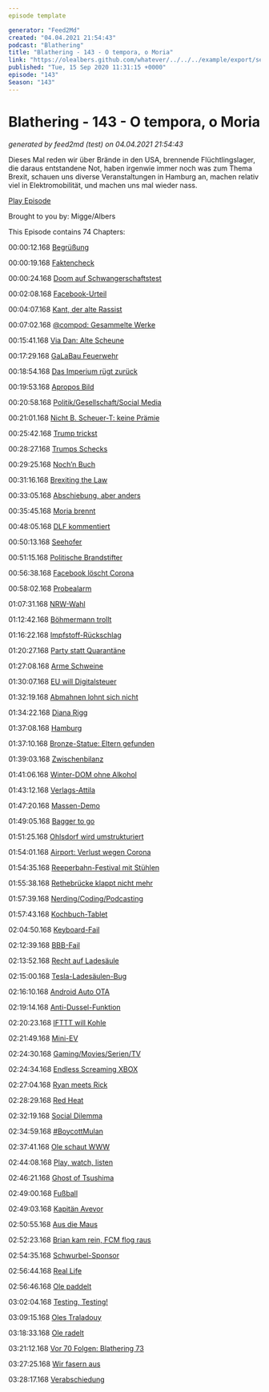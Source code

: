 ```yaml
---
episode template

generator: "Feed2Md"
created: "04.04.2021 21:54:43"
podcast: "Blathering"
title: "Blathering - 143 - O tempora, o Moria"
link: "https://olealbers.github.com/whatever/../../../example/export/seasons/5/2020/9/Blathering - 143 - O tempora, o Moria.md"
published: "Tue, 15 Sep 2020 11:31:15 +0000"
episode: "143"
Season: "143"
---
```


# Blathering - 143 - O tempora, o Moria
_generated by feed2md (test) on 04.04.2021 21:54:43_

Dieses Mal reden wir über Brände in den USA, brennende Flüchtlingslager, die daraus entstandene Not, haben irgenwie immer noch was zum Thema Brexit, schauen uns diverse Veranstaltungen in Hamburg an, machen relativ viel in Elektromobilität, und machen uns mal wieder nass.

[Play Episode](https://www.blathering.de/podlove/file/1335/s/feed/c/mp3/blathering_143.mp3)

Brought to you by: Migge/Albers

This Episode contains 74 Chapters:


00:00:12.168 [Begrüßung]()

00:00:19.168 [Faktencheck]()

00:00:24.168 [Doom auf Schwangerschaftstest](https://twitter.com/tomwarren/status/1302913385764458498)

00:02:08.168 [Facebook-Urteil](https://www.heise.de/newsticker/meldung/Facebook-muss-Konto-von-verstorbener-Tochter-fuer-Eltern-oeffnen-4888695.html)

00:04:07.168 [Kant, der alte Rassist](http://einschlafen-podcast.de/podcast/ep-473-streaks-und-kant/?t=48%3A48)

00:07:02.168 [@compod: Gesammelte Werke](https://twitter.com/search?q=(from%3Acompod)%20(%40blathering_pod)%20until%3A2020-09-15%20since%3A2020-09-07&src=typed_query&f=live)

00:15:41.168 [Via Dan: Alte Scheune](https://www.ndr.de/nachrichten/niedersachsen/oldenburg_ostfriesland/Alte-Scheune-Polizei-ermittelt-in-Todesfaellen,moormerland132.html)

00:17:29.168 [GaLaBau Feuerwehr](https://twitter.com/tmigge/status/1304309330116784128)

00:18:54.168 [Das Imperium rügt zurück](https://www.rnd.de/politik/vorganger-baum-rugt-seehofer-in-taz-debatte-hat-die-fassung-verloren-GEY56WLZRBHF7KB2NJGTJXIQKM.html)

00:19:53.168 [Apropos Bild](https://www.90min.de/posts/hsv-neues-altes-im-fall-jatta)

00:20:58.168 [Politik/Gesellschaft/Social Media]()

00:21:01.168 [Nicht B. Scheuer-T: keine Prämie](https://www.deutschlandfunk.de/der-tag-und-taeglich-gruesst-die-auto-kaufpraemie.3415.de.html?dram:article_id=483783)

00:25:42.168 [Trump trickst](https://taz.de/Abkommen-mit-US-Vermittlung/!5708098/)

00:28:27.168 [Trumps Schecks](https://www.tagesschau.de/ausland/trump-oesterreicher-101.html)

00:29:25.168 [Noch’n Buch](https://www.newyorker.com/news/daily-comment/bob-woodward-on-a-nightmare-presidency)

00:31:16.168 [Brexiting the Law](https://www.tagesschau.de/ausland/brexit-binnenmarktgesetz-101.html)

00:33:05.168 [Abschiebung, aber anders](https://www.tagesschau.de/ausland/kolesnikowa-russland-belarus-103.html)

00:35:45.168 [Moria brennt](https://www.tagesschau.de/ausland/brand-moria-101.html)

00:48:05.168 [DLF kommentiert](https://threadreaderapp.com/thread/1304828408682119168.html)

00:50:13.168 [Seehofer](https://twitter.com/ardenthistorian/status/1303632593330548737)

00:51:15.168 [Politische Brandstifter](https://twitter.com/egavactip/status/1304193718925361153)

00:56:38.168 [Facebook löscht Corona](https://www.tagesschau.de/faktenfinder/facebook-fakenews-109.html)

00:58:02.168 [Probealarm](https://www.tagesschau.de/inland/warntag-111.html)

01:07:31.168 [NRW-Wahl](https://www.tagesschau.de/inland/nrw-kommunalwahl-analyse-101.html)

01:12:42.168 [Böhmermann trollt](https://twitter.com/SDullien/status/1304382392338190336)

01:16:22.168 [Impfstoff-Rückschlag](https://www.derstandard.at/story/2000119921806/impfstoffstudie-pausiert-neue-vermutungen-ueber-nebenwirkungen)

01:20:27.168 [Party statt Quarantäne](https://www.br.de/nachrichten/bayern/garmisch-partenkirchen-54-corona-infektionen-nach-bar-besuchen,SALvXYT)

01:27:08.168 [Arme Schweine](https://www.tagesschau.de/wirtschaft/schweinepest-brandenburg-import-china-101.html)

01:30:07.168 [EU will Digitalsteuer](https://www.golem.de/news/google-amazon-facebook-eu-komission-will-eigene-digitalsteuer-einfuehren-2009-150826.html)

01:32:19.168 [Abmahnen lohnt sich nicht](https://www.golem.de/news/bundestag-neue-regeln-gegen-abmahnmissbrauch-verabschiedet-2009-150810.html)

01:34:22.168 [Diana Rigg](https://de.wikipedia.org/wiki/Diana_Rigg)

01:37:08.168 [Hamburg]()

01:37:10.168 [Bronze-Statue: Eltern gefunden](https://www.mopo.de/hamburg/illegale-bronze-statue-am-roedingsmarkt-raetsel-um-die-herkunft-gelueftet-37325180)

01:39:03.168 [Zwischenbilanz](https://www.hamburg.de/bsb/pressemitteilungen/14296912/2020-09-09-bsb-zwischenbilanz-vier-wochen-unterricht/)

01:41:06.168 [Winter-DOM ohne Alkohol](https://www.ndr.de/fernsehen/sendungen/hamburg_journal/Trotz-Corona-Winterdom-darf-stattfinden,hamj99830.html)

01:43:12.168 [Verlags-Attila](https://www.mopo.de/hamburg/eklat-im-traditions-verlag-kampfsportler-als-boss-vorgestellt---dann-wird-s-turbulent-37323222)

01:47:20.168 [Massen-Demo](https://twitter.com/PolizeiHamburg/status/1304755959571546112)

01:49:05.168 [Bagger to go](https://www.ndr.de/fernsehen/sendungen/hamburg_journal/Auktionshaus-versteigert-Braunkohlebagger,hamj99888.html)

01:51:25.168 [Ohlsdorf wird umstrukturiert](https://www.ndr.de/fernsehen/sendungen/hamburg_journal/Ohlsdorfer-Friedhof-soll-mehr-zum-Park-werden,hamj99942.html)

01:54:01.168 [Airport: Verlust wegen Corona](https://hamburg1.de/nachrichten/46148/Flughafen_rechnet_mit_Millionenverlusten.html)

01:54:35.168 [Reeperbahn-Festival mit Stühlen](https://hamburg1.de/nachrichten/46170/Vorbereitungen_fuer_das_Reeperbahn_Festival.html)

01:55:38.168 [Rethebrücke klappt nicht mehr](https://hamburg1.de/nachrichten/46157/Sonderbetrieb_der_Rethebruecke_ausgesetzt.html)

01:57:39.168 [Nerding/Coding/Podcasting]()

01:57:43.168 [Kochbuch-Tablet](https://twitter.com/stammtischphilo/status/1303455716468981761)

02:04:50.168 [Keyboard-Fail](https://pcsupport.lenovo.com/vn/en/products/laptops-and-netbooks/100-series/100s-11iby/downloads/ds104613)

02:12:39.168 [BBB-Fail](https://github.com/bigbluebutton/bigbluebutton/issues/8951)

02:13:52.168 [Recht auf Ladesäule](https://www.golem.de/news/wohnungseigentumsgesetz-anspruch-auf-private-ladestelle-kommt-im-november-2009-150753.html)

02:15:00.168 [Tesla-Ladesäulen-Bug](https://www.golem.de/news/softwarefehler-andere-marken-laden-gratis-an-teslas-superchargern-2009-150830.html)

02:16:10.168 [Android Auto OTA](https://www.chip.de/news/Android-Auto-App-bekommt-mit-Android-11-eine-langersehnte-Verbesserung_182931803.html)

02:19:14.168 [Anti-Dussel-Funktion](https://twitter.com/tmigge/status/1304299294003007488)

02:20:23.168 [IFTTT will Kohle](https://www.theverge.com/2020/9/10/21430265/ifttt-pro-subscriptions-free-controversy)

02:21:49.168 [Mini-EV](https://www.theguardian.com/world/2020/sep/11/ami-the-tiny-cube-on-wheels-that-french-14-year-olds-can-drive)

02:24:30.168 [Gaming/Movies/Serien/TV]()

02:24:34.168 [Endless Screaming XBOX](https://twitter.com/stammtischphilo/status/1303666992017223686)

02:27:04.168 [Ryan meets Rick](https://twitter.com/VancityReynolds/status/1303687095492505600)

02:28:29.168 [Red Heat](https://de.wikipedia.org/wiki/Red_Heat)

02:32:19.168 [Social Dilemma](https://twitter.com/stammtischphilo/status/1304464200786489345)

02:34:59.168 [#BoycottMulan](https://todon.nl/@amnestyjugend/104858682202271659)

02:37:41.168 [Ole schaut WWW](https://twitter.com/stammtischphilo/status/1304832793520865281)

02:44:08.168 [Play, watch, listen](https://podcasts.apple.com/us/podcast/play-watch-listen/id1492391341)

02:46:21.168 [Ghost of Tsushima](https://twitter.com/stammtischphilo/status/1303974644425396224)

02:49:00.168 [Fußball]()

02:49:03.168 [Kapitän Avevor](https://www.fcstpauli.com/news/christopher-avevor-ueber-die-wahl-zum-kapitaen-verantwortung-und-das-pokalspiel-in-elversberg/)

02:50:55.168 [Aus die Maus](https://www.fcstpauli.com/news/der-fc-st-pauli-verliert-in-elversberg-und-scheidet-frueh-im-dfb-pokal-aus/)

02:52:23.168 [Brian kam rein, FCM flog raus](https://www.kicker.de/4660466/ticker/1-fc-magdeburg/sv-darmstadt-98)

02:54:35.168 [Schwurbel-Sponsor](https://twitter.com/tmigge/status/1304355088404811776)

02:56:44.168 [Real Life]()

02:56:46.168 [Ole paddelt](https://twitter.com/stammtischphilo/status/1305511845067976706)

03:02:04.168 [Testing, Testing!](https://twitter.com/tmigge/status/1304767594902302720)

03:09:15.168 [Oles Traladouy](https://twitter.com/stammtischphilo/status/1303660661302611970)

03:18:33.168 [Ole radelt](https://twitter.com/stammtischphilo/status/1305158231648542723)

03:21:12.168 [Vor 70 Folgen: Blathering 73](https://www.blathering.de/2019/04/blathering-073-mit-perfekten-uebergaengen-geschickt-in-den-april/)

03:27:25.168 [Wir fasern aus](https://www.youtube.com/watch?v=C-Ck1iSfHDE)

03:28:17.168 [Verabschiedung]()


